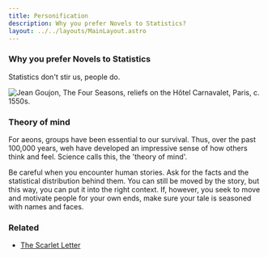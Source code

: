 ```yaml
---
title: Personification
description: Why you prefer Novels to Statistics?
layout: ../../layouts/MainLayout.astro
---
```


### Why you prefer Novels to Statistics

Statistics don't stir us, people do.

![Jean Goujon, The Four Seasons, reliefs on the Hôtel Carnavalet, Paris, c. 1550s.](https://upload.wikimedia.org/wikipedia/commons/thumb/e/e0/Goujon%2C_les_quatre_saisons_02.JPG/440px-Goujon%2C_les_quatre_saisons_02.JPG)

### Theory of mind
For aeons, groups have been essential to our survival. Thus, over the past 100,000 years, 
weh have developed an impressive sense of how others think and feel. Science calls this,
the 'theory of mind'.


Be careful when you encounter human stories. Ask for the facts and the statistical distribution
behind them. You can still be moved by the story, but this way, you can put it into the right context.
If, however, you seek to move and motivate people for your own ends, make sure your tale is seasoned with names and faces.

### Related
 - [The Scarlet Letter](https://en.wikipedia.org/wiki/The_Scarlet_Letter)
